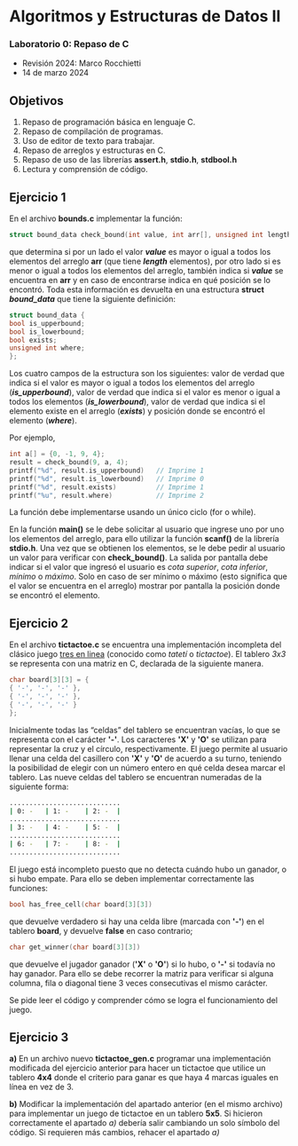 ﻿# Algoritmos y Estructuras de Datos II
 
### Laboratorio 0: Repaso de C
- Revisión 2024: Marco Rocchietti
- 14 de marzo 2024

## Objetivos
1. Repaso de programación básica en lenguaje C.
2. Repaso de compilación de programas.
3. Uso de editor de texto para trabajar.
4. Repaso de arreglos y estructuras en C.
5. Repaso de uso de las librerías **assert.h**, **stdio.h**, **stdbool.h**
6. Lectura y comprensión de código.

## Ejercicio 1
En el archivo **bounds.c** implementar la función:
```c
struct bound_data check_bound(int value, int arr[], unsigned int length);
```
que determina si por un lado el valor ***value*** es mayor o igual a todos los elementos del arreglo **arr** (que tiene ***length*** elementos), por otro lado si es menor o igual a todos los elementos del arreglo, también indica si ***value*** se encuentra en **arr** y en caso de encontrarse indica en qué posición se lo encontró. Toda esta información es devuelta en una estructura **struct** ***bound_data*** que tiene la siguiente definición:
```c
struct bound_data {
bool is_upperbound;
bool is_lowerbound;
bool exists;
unsigned int where;
};
```
Los cuatro campos de la estructura son los siguientes: valor de verdad que indica si el valor es mayor o igual a todos los elementos del arreglo (***is_upperbound***), valor de verdad que indica si el valor es menor o igual a todos los elementos (***is_lowerbound***), valor de verdad que indica si el elemento existe en el arreglo (***exists***) y posición donde se encontró el elemento (***where***).

Por ejemplo,
```c
int a[] = {0, -1, 9, 4};
result = check_bound(9, a, 4);
printf("%d", result.is_upperbound)   // Imprime 1
printf("%d", result.is_lowerbound)   // Imprime 0
printf("%d", result.exists)          // Imprime 1
printf("%u", result.where)           // Imprime 2
```
La función debe implementarse usando un único ciclo (for o while).

En la función **main()** se le debe solicitar al usuario que ingrese uno por uno los elementos del arreglo, para ello utilizar la función **scanf()** de la librería **stdio.h**. Una vez que se obtienen los elementos, se le debe pedir al usuario un valor para verificar con **check_bound()**. La salida por pantalla debe indicar si el valor que ingresó el usuario es *cota superior*, *cota inferior*, *mínimo* o *máximo*. Solo en caso de ser mínimo o máximo (esto significa que el valor se encuentra en el arreglo) mostrar por pantalla la posición donde se encontró el elemento.

## Ejercicio 2 
En el archivo **tictactoe.c** se encuentra una implementación incompleta del clásico juego [tres en linea](https://es.wikipedia.org/wiki/Tres_en_l%C3%ADnea) (conocido como *tatetí* o *tictactoe*). El tablero *3x3* se representa con una matriz en C, declarada de la siguiente manera.
```c
char board[3][3] = {
{ '-', '-', '-' },
{ '-', '-', '-' },
{ '-', '-', '-' }
};
```
Inicialmente todas las “celdas” del tablero se encuentran vacías, lo que se representa con el carácter **'-'**. Los caracteres **'X'** y **'O'** se utilizan para representar la cruz y el círculo, respectivamente. El juego permite al usuario llenar una celda del casillero con **'X'** y **'O'** de acuerdo a su turno, teniendo la posibilidad de elegir con un número entero en qué celda desea marcar el tablero. Las nueve celdas del tablero se encuentran numeradas de la siguiente forma:
```sh
............................
| 0: -   | 1: -    | 2: -  |
............................
| 3: -   | 4: -    | 5: -  |
............................
| 6: -   | 7: -    | 8: -  |
............................
```
El juego está incompleto puesto que no detecta cuándo hubo un ganador, o si hubo empate. Para ello se deben implementar correctamente las funciones:
```c
bool has_free_cell(char board[3][3])
```
que devuelve verdadero si hay una celda libre (marcada con **'-'**) en el tablero **board**, y devuelve **false** en caso contrario;
```c
char get_winner(char board[3][3])
```
que devuelve el jugador ganador (**'X'** o **'O'**) si lo hubo, o **'-'** si todavía no hay ganador. Para ello se debe recorrer la matriz para verificar si alguna columna, fila o diagonal tiene 3 veces consecutivas el mismo carácter.

Se pide leer el código y comprender cómo se logra el funcionamiento del juego.

## Ejercicio 3
**a)** En un archivo nuevo **tictactoe_gen.c** programar una implementación modificada del ejercicio anterior para hacer un tictactoe que utilice un tablero **4x4** donde el criterio para ganar es que haya 4 marcas iguales en línea en vez de 3.

**b)** Modificar la implementación del apartado anterior (en el mismo archivo) para implementar un juego de tictactoe en un tablero **5x5**. Si hicieron correctamente el apartado *a)* debería salir cambiando un solo símbolo del código. Si requieren más cambios, rehacer el apartado *a)*



